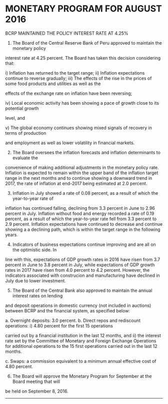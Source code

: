 # MONETARY PROGRAM FOR AUGUST 2016
 BCRP MAINTAINED THE POLICY INTEREST RATE AT 4.25%

1. The Board of the Central Reserve Bank of Peru approved to maintain the monetary policy

interest rate at 4.25 percent. The Board has taken this decision considering that:

i) Inflation has returned to the target range;
ii) Inflation expectations continue to reverse gradually;
iii) The effects of the rise in the prices of some food products and utilities as well as the

effects of the exchange rate on inflation have been reversing;

iv) Local economic activity has been showing a pace of growth close to its potential growth

level, and

v) The global economy continues showing mixed signals of recovery in terms of production

and employment as well as lower volatility in financial markets.

2. The Board oversees the inflation forecasts and inflation determinants to evaluate the

convenience of making additional adjustments in the monetary policy rate. Inflation is
expected to remain within the upper band of the inflation target range in the next months and
to continue showing a downward trend in 2017, the rate of inflation at end-2017 being
estimated at 2.0 percent.

3. Inflation in July showed a rate of 0.08 percent, as a result of which the year-to-year rate of

inflation has continued falling, declining from 3.3 percent in June to 2.96 percent in July.
Inflation without food and energy recorded a rate of 0.19 percent, as a result of which the
year-to-year rate fell from 3.3 percent to 2.9 percent. Inflation expectations have continued to
decrease and continue showing a a declining path, which is within the target range in the
following years.

4. Indicators of business expectations continue improving and are all on the optimistic side. In

line with this, expectations of GDP growth rates in 2016 have risen from 3.7 percent in June
to 3.8 percent in July, while expectations of GDP growth rates in 2017 have risen from 4.0
percent to 4.2 percent. However, the indicators associated with construcion and
manufacturing have declined in July due to lower investment.

5. The Board of the Central Bank also approved to maintain the annual interest rates on lending

and deposit operations in domestic currency (not included in auctions) between BCRP and
the financial system, as specified below:

a. Overnight deposits: 3.0 percent.
b. Direct repos and rediscount operations: i) 4.80 percent for the first 15 operations

carried out by a financial institution in the last 12 months, and ii) the interest rate set
by the Committee of Monetary and Foreign Exchange Operations for additional
operations to the 15 first operations carried out in the last 12 months.

c. Swaps: a commission equivalent to a minimum annual effective cost of 4.80 percent.

6. The Board will approve the Monetary Program for September at the Board meeting that will

be held on September 8, 2016.


-----

